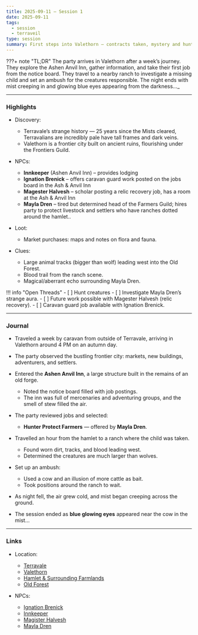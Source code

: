 ```yaml
---
title: 2025-09-11 – Session 1
date: 2025-09-11
tags:
  - session
  - terraveil
type: session
summary: First steps into Valethorn — contracts taken, mystery and hunt of creatures.
---
```


???+ note "TL;DR"
    The party arrives in Valethorn after a week’s journey.
    They explore the Ashen Anvil Inn, gather information, and take their first job from the notice board.
    They travel to a nearby ranch to investigate a missing child and set an ambush for the creatures responsible.
    The night ends with mist creeping in and glowing blue eyes appearing from the darkness…_

---

### Highlights
- Discovery: 
	- Terravale’s strange history — 25 years since the Mists cleared, Terravalians are incredibly pale have tall frames and dark veins.
	- Valethorn is a frontier city built on ancient ruins, flourishing under the Frontiers Guild.


- NPCs:
	- **Innkeeper** (Ashen Anvil Inn) – provides lodging
	- **Ignation Brenick** – offers caravan guard work posted on the jobs board in the Ash & Anvil Inn
	- **Magester Halvesh** – scholar posting a relic recovery job, has a room at the Ash & Anvil Inn
	- **Mayla Dren** – tired but determined head of the Farmers Guild; hires party to protect livestock and settlers who have ranches dotted around the hamlet..

- Loot:
	- Market purchases: maps and notes on flora and fauna.

- Clues:
	- Large animal tracks (bigger than wolf) leading west into the Old Forest.
	- Blood trail from the ranch scene.
	- Magical/aberrant echo surrounding Mayla Dren.

!!! info "Open Threads"
    - [ ] Hunt creatures
    - [ ] Investigate Mayla Dren’s strange aura.
    - [ ] Future work possible with Magester Halvesh (relic recovery).
    - [ ] Caravan guard job available with Ignation Brenick.

---

### Journal
- Traveled a week by caravan from outside of Terravale, arriving in Valethorn around 4 PM on an autumn day.  
- The party observed the bustling frontier city: markets, new buildings, adventurers, and settlers.  
- Entered the **Ashen Anvil Inn**, a large structure built in the remains of an old forge.  
  - Noted the notice board filled with job postings.  
  - The inn was full of mercenaries and adventuring groups, and the smell of stew filled the air.  

- The party reviewed jobs and selected:  
  - **Hunter Protect Farmers** — offered by **Mayla Dren**.  

- Travelled an hour from the hamlet to a ranch where the child was taken.  
  - Found worn dirt, tracks, and blood leading west.  
  - Determined the creatures are much larger than wolves.  

- Set up an ambush:  
  - Used a cow and an illusion of more cattle as bait.  
  - Took positions around the ranch to wait.  

- As night fell, the air grew cold, and mist began creeping across the ground.  
- The session ended as **blue glowing eyes** appeared near the cow in the mist…

---

### Links
- Location:
	- [Terravale](../locations/terravale.md)  
	- [Valethorn](../locations/valethorn-city.md) 
	- [Hamlet & Surrounding Farmlands](../locations/hamlet-farmlands.md)  
	- [Old Forest](../locations/old-forest.md)

- NPCs:
	- [Ignation Brenick](../npcs/ignation-brenick.md)
	- [Innkeeper](../npcs/innkeep.md)
	- [Magister Halvesh](../npcs/magister-halvesh.md)
	- [Mayla Dren](../npcs/mayla-dren.md)  
